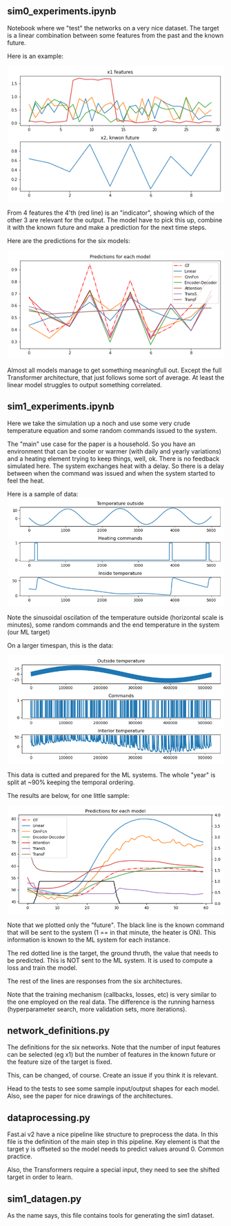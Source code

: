 ## sim0_experiments.ipynb

Notebook where we "test" the networks on a very nice dataset. The target is a linear combination between some features
from the past and the known future.

Here is an example:

![sim0 sample data](../images/sim0_sample_data.png)

From 4 features the 4'th (red line) is an "indicator", showing which of the other 3 
are relevant for the output. The model have to pick this up, combine it with the known future
 and make a prediction for the next time steps.
 
Here are the predictions for the six models:

![sim0 results](../images/sim0_sample_predictions.png)

Almost all models manage to get something meaningfull out. Except the full Transformer architecture, that just
follows some sort of average. At least the linear model struggles to output something correlated.

## sim1_experiments.ipynb

Here we take the simulation up a noch and use some very crude temperature equation and some random
commands issued to the system. 

The "main" use case for the paper is a household. So you have an environment
that can be cooler or warmer (with daily and yearly variations) and a heating element trying to keep things,
well, ok. There is no feedback simulated here. The system exchanges heat with a delay. So there is a delay
between when the command was issued and when the system started to feel the heat.  

Here is a sample of data:
![sim1 data sample](../images/sim1_small_sample.png)

Note the sinusoidal oscilation of the temperature outside (horizontal scale is minutes), some random commands
and the end temperature in the system (our ML target)

On a larger timespan, this is the data:

![sim1 whole data](../images/sim1_all_samples.png)

This data is cutted and prepared for the ML systems. The whole "year" is split at ~90% keeping the temporal ordering.

The results are below, for one little sample:

![sim1 whole data](../images/sim1_sample_training.png)
 
Note that we plotted only the "future".
The black line is the known command that will be sent to the system (1 == in that minute, the heater is ON).
This information is known to the ML system for each instance.

The red dotted line is the target, the ground thruth, the value that needs to be predicted. This is NOT sent
to the ML system. It is used to compute a loss and train the model.

The rest of the lines are responses from the six architectures. 

Note that the training mechanism (callbacks, losses, etc) is very similar to the one employed on the real data.
The difference is the running harness (hyperparameter search, more validation sets, more iterations). 

## network_definitions.py

The definitions for the six networks. Note that the number of input features can be selected (eg x1)
but the number of features in the known future or the feature size of the target is fixed.

This, can be changed, of course. Create an issue if you think it is relevant.

Head to the tests to see some sample input/output shapes for each model. Also, see the paper for 
nice drawings of the architectures.

## dataprocessing.py

Fast.ai v2 have a nice pipeline like structure to preprocess the data. In this file is the definition
of the main step in this pipeline. Key element is that the target y is offseted so the model needs to predict 
values around 0. Common practice.

Also, the Transformers require a special input, they need to see the shifted target in order to learn.

## sim1_datagen.py

As the name says, this file contains tools for generating the sim1 dataset.

  

